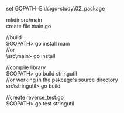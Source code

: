 
set GOPATH=E:\lc\go-study\02_package  

mkdir src/main  
create file main.go  

//build  
$GOPATH> go install main  
//or   
\src\main> go install  

//compile library   
$GOPATH> go build stringutil  
//or working in the pakcage's source directory  
src\stringutil\> go build  

//create reverse_test.go  
$GOPATH> go test stringutil  
